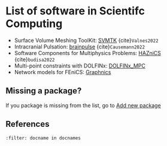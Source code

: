 # List of software in Scientifc Computing

- Surface Volume Meshing ToolKit: [SVMTK](https://github.com/SVMTK/SVMTK) {cite}`Valnes2022`
- Intracranial Pulsation: [brainpulse](https://github.com/MariusCausemann/intracranialPulsation) {cite}`Causemann2022`
- Software Components for Multiphysics Problems: [HAZniCS](https://github.com/HAZmathTeam/hazmath) {cite}`budisa2022`
- Multi-point constraints with DOLFINx: [DOLFINx_MPC](https://github.com/jorgensd/dolfinx_mpc)
- Network models for FEniCS: [Graphnics](https://github.com/IngeborgGjerde/graphnics)

## Missing a package?

If you package is missing from the list, go to [Add new package](https://github.com/scientificcomputing/scientificcomputing.github.io/issues/new?assignees=&labels=new-package&template=package.yml&title=%5BAdd+package%5D%3A+)



## References

```{bibliography}
:filter: docname in docnames
```
